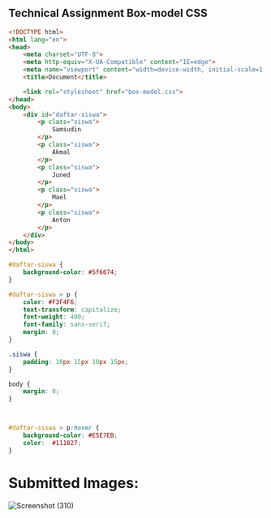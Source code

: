 ## Technical Assignment Box-model CSS
```html
<!DOCTYPE html>
<html lang="en">
<head>
    <meta charset="UTF-8">
    <meta http-equiv="X-UA-Compatible" content="IE=edge">
    <meta name="viewport" content="width=device-width, initial-scale=1.0">
    <title>Document</title>

    <link rel="stylesheet" href="box-model.css">
</head>
<body>
    <div id="daftar-siswa">
        <p class="siswa">
            Samsudin
        </p>
        <p class="siswa">
            Akmal
        </p>
        <p class="siswa">
            Juned
        </p>
        <p class="siswa">
            Mael
        </p>
        <p class="siswa">
            Anton
        </p>
    </div>
</body>
</html>
```
```css
#daftar-siswa {
    background-color: #5f6674;
}

#daftar-siswa > p {
    color: #F3F4F6;
    text-transform: capitalize;
    font-weight: 400;
    font-family: sans-serif;
    margin: 0;
}

.siswa {
    padding: 10px 15px 10px 15px;
}

body {
    margin: 0;
}



#daftar-siswa > p:hover {
    background-color: #E5E7EB;
    color:  #111827;
}
```
# Submitted Images:
![Screenshot (310)](https://user-images.githubusercontent.com/86011284/133558793-65557522-1b5c-494e-ae7f-7ff94cc156b2.png)
